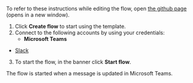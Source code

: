 To refer to these instructions while editing the flow, open [the github page](https://github.com/ot4i/app-connect-templates/tree/main/resources/markdown/Send%20a%20Slack%20message%20for%20every%20updated%20message%20in%20Microsoft%20Teams_instructions.md) (opens in a new window).

1.	Click **Create flow** to start using the template.
2.	Connect to the following accounts by using your credentials:
    - **Microsoft Teams**
   - [Slack](https://ibm.biz/acslack)
3.	To start the flow, in the banner click **Start flow**.

The flow is started when a message is updated in Microsoft Teams.
